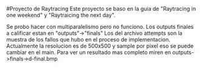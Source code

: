 #Proyecto de Raytracing
Este proyecto se baso en la guia de "Raytracing in one weekend" y "Raytraicing the next day".

Se probo hacer con multiparalelismo pero no funciono.
Los outputs finales a calificar estan en 
"outputs"->"finals"
Los del archivo attempts son la muestra de los fallos que hubo en el proceso de implementacion.
Actualmente la resolucion es de 500x500 y sample por pixel eso se puede cambiar en el main.
Para ver un resultado mas completo miren en outputs->finals->d-final.bmp